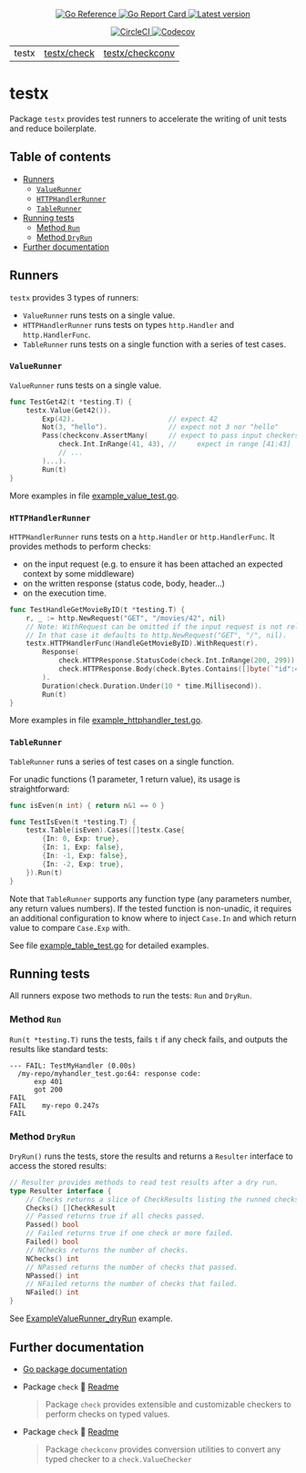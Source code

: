 <p align="center">    
  <a href="https://pkg.go.dev/github.com/drykit-go/testx#section-documentation">
    <img alt="Go Reference" src="https://pkg.go.dev/badge/github.com/drykit-go/testx.svg" />
  </a>
  <a href="https://goreportcard.com/report/github.com/drykit-go/testx">
    <img alt="Go Report Card" src="https://goreportcard.com/badge/github.com/drykit-go/testx" />
  </a>
  <a href="https://github.com/drykit-go/testx/releases">
    <img alt="Latest version" src="https://img.shields.io/github/v/tag/drykit-go/testx?label=release">
  </a>
</p>
<p align="center">
  <a href="https://circleci.com/gh/circleci/circleci-docs">
    <img alt="CircleCI" src="https://circleci.com/gh/circleci/circleci-docs.svg?style=shield" />
  </a>
  <a href="https://codecov.io/gh/drykit-go/testx">
    <img alt="Codecov" src="https://codecov.io/gh/drykit-go/testx/branch/main/graph/badge.svg?token=XZRUXJDFJE"/>
  </a>
</p>

<table align="center">
	<tr>
		<td>testx</td>
		<td><a href="./check/README.md">testx/check</a></td>
		<td><a href="./checkconv/README.md">testx/checkconv</a></td>
	</tr>
</table>

# testx

Package `testx` provides test runners to accelerate the writing
of unit tests and reduce boilerplate.

## Table of contents

- [Runners](#runners)
  - [`ValueRunner`](#valuerunner)
  - [`HTTPHandlerRunner`](#httphandlerrunner)
  - [`TableRunner`](#tablerunner)
- [Running tests](#running-tests)
  - [Method `Run`](#method-run)
  - [Method `DryRun`](#method-dryrun)
- [Further documentation](#further-documentation)

## Runners

`testx` provides 3 types of runners:

- `ValueRunner` runs tests on a single value.
- `HTTPHandlerRunner` runs tests on types `http.Handler` and `http.HandlerFunc`.
- `TableRunner` runs tests on a single function with a series of test cases.

### `ValueRunner`

`ValueRunner` runs tests on a single value.

```go
func TestGet42(t *testing.T) {
    testx.Value(Get42()).
        Exp(42).                       // expect 42
        Not(3, "hello").               // expect not 3 nor "hello"
        Pass(checkconv.AssertMany(     // expect to pass input checkers:
            check.Int.InRange(41, 43), //     expect in range [41:43]
            // ...
        )...).
        Run(t)
}
```

More examples in file [example_value_test.go](./example_value_test.go).

### `HTTPHandlerRunner`

`HTTPHandlerRunner` runs tests on a `http.Handler` or `http.HandlerFunc`.
It provides methods to perform checks:
- on the input request (e.g. to ensure it has been attached an expected context
  by some middleware)
- on the written response (status code, body, header...)
- on the execution time.

```go
func TestHandleGetMovieByID(t *testing.T) {
    r, _ := http.NewRequest("GET", "/movies/42", nil)
    // Note: WithRequest can be omitted if the input request is not relevant.
    // In that case it defaults to http.NewRequest("GET", "/", nil).
    testx.HTTPHandlerFunc(HandleGetMovieByID).WithRequest(r).
        Response(
            check.HTTPResponse.StatusCode(check.Int.InRange(200, 299)),
            check.HTTPResponse.Body(check.Bytes.Contains([]byte(`"id":42`))),
        ).
        Duration(check.Duration.Under(10 * time.Millisecond)).
        Run(t)
}
```

More examples in file [example_httphandler_test.go](./example_httphandler_test.go).

### `TableRunner`

`TableRunner` runs a series of test cases on a single function.

For unadic functions (1 parameter, 1 return value), its usage is straightforward:

```go
func isEven(n int) { return n&1 == 0 }

func TestIsEven(t *testing.T) {
    testx.Table(isEven).Cases([]testx.Case{
        {In: 0, Exp: true},
        {In: 1, Exp: false},
        {In: -1, Exp: false},
        {In: -2, Exp: true},
    }).Run(t)
}
```

Note that `TableRunner` supports any function type (any parameters number,
any return values numbers). If the tested function is non-unadic, it requires
an additional configuration to know where to inject `Case.In` and which
return value to compare `Case.Exp` with.

See file [example_table_test.go](./example_table_test.go) for detailed examples.

## Running tests

All runners expose two methods to run the tests: `Run` and `DryRun`.

### Method `Run`

`Run(t *testing.T)` runs the tests, fails `t` if any check fails,
and outputs the results like standard tests:

```
--- FAIL: TestMyHandler (0.00s)
  /my-repo/myhandler_test.go:64: response code:
      exp 401
      got 200
FAIL
FAIL	my-repo	0.247s
FAIL
```

### Method `DryRun`

`DryRun()` runs the tests, store the results and returns a `Resulter` interface
to access the stored results:

```go
// Resulter provides methods to read test results after a dry run.
type Resulter interface {
    // Checks returns a slice of CheckResults listing the runned checks
    Checks() []CheckResult
    // Passed returns true if all checks passed.
    Passed() bool
    // Failed returns true if one check or more failed.
    Failed() bool
    // NChecks returns the number of checks.
    NChecks() int
    // NPassed returns the number of checks that passed.
    NPassed() int
    // NFailed returns the number of checks that failed.
    NFailed() int
}
```

See [ExampleValueRunner_dryRun](./example_value_test.go) example.


## Further documentation

- [Go package documentation](https://pkg.go.dev/github.com/drykit-go/testx#section-documentation)

- Package `check` 📄 [Readme](./check/README.md)
  > Package `check` provides extensible and customizable checkers to perform checks on typed values.

- Package `check` 📄 [Readme](./checkconv/README.md)
  > Package `checkconv` provides conversion utilities to convert any typed checker to a `check.ValueChecker`
  
